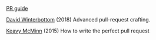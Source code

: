 
[PR guide](https://makeapullrequest.com/)

[David Winterbottom](https://codeinthehole.com/tips/advanced-pull-request-crafting/)
(2018) Advanced pull-request crafting.

[Keavy McMinn](https://github.blog/2015-01-21-how-to-write-the-perfect-pull-request/)
(2015) How to write the perfect pull request
